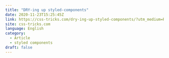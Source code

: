 ```yaml
---
title: "DRY-ing up styled-components"
date: 2020-11-23T15:25:45Z
link: https://css-tricks.com/dry-ing-up-styled-components/?utm_medium=RSS&utm_source=news.12bit.vn
site: css-tricks.com
language: English
category:
  - Article
  - styled components
draft: false
---
```

